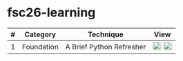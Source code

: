 # fsc26-learning

| # | Category | Technique | View |
|---|----------|-----------|------|
| 1 | Foundation | A Brief Python Refresher | [<img src="https://img.shields.io/badge/GitHub-View-blue" height="20">](https://github.com/BEDIGIT-repo/fsc26-learning/blob/main/notebooks/Lab_1_BEDIGIT.ipynb) [<img src="https://colab.research.google.com/assets/colab-badge.svg" height="20">](https://colab.research.google.com/github/BEDIGIT-repo/fsc26-learning/blob/main/notebooks/Lab_1_BEDIGIT.ipynb) |
